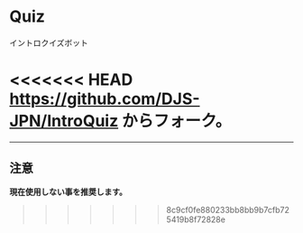 # Quiz
イントロクイズボット

<<<<<<< HEAD
https://github.com/DJS-JPN/IntroQuiz からフォーク。
=======
---
## 注意
**現在使用しない事を推奨します。**
>>>>>>> 8c9cf0fe880233bb8bb9b7cfb725419b8f72828e

